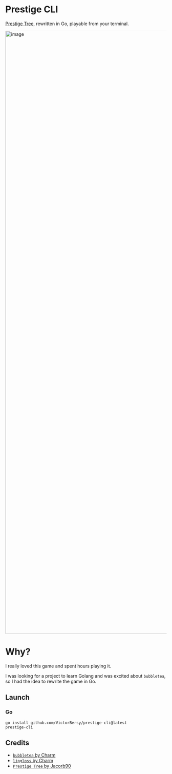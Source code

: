 # Prestige CLI

[Prestige Tree](https://jacorb90.me/Prestige-Tree/), rewritten in Go, playable from your terminal.

<img width="1882" alt="image" src="https://user-images.githubusercontent.com/2109178/198896310-6736bbc8-611d-4110-a295-4eab865115f1.png">

# Why?

I really loved this game and spent hours playing it.

I was looking for a project to learn Golang and was excited about `bubbletea`, so I had the idea to rewrite the game in Go.

## Launch

### Go
```console
go install github.com/VictorBersy/prestige-cli@latest
prestige-cli
```

## Credits

- [`bubbletea` by Charm](https://github.com/charmbracelet/bubbletea)
- [`lipgloss` by Charm](https://github.com/charmbracelet/lipgloss)
- [`Prestige Tree` by Jacorb90](https://github.com/Jacorb90/Prestige-Tree)
